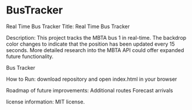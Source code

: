 # BusTracker


Real Time Bus Tracker
Title:
Real Time Bus Tracker

Description:
This project tracks the MBTA bus 1 in real-time. The backdrop color changes to indicate that the position has been updated every 15 seconds. More detailed research into the MBTA API could offer expanded future functionality.

Bus Tracker

How to Run:
download repository and open index.html in your browser

Roadmap of future improvements:
 Additional routes
 Forecast arrivals
 
 license information:
MIT license.
